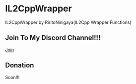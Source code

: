 # IL2CppWrapper
IL2CppWrapper by RiritoNinigaya(IL2Cpp Wrapper Functions)

## Join To My Discord Channel!!!

[Join](https://discord.gg/beqUBXyZWR)

## Donation

Soon!!!
